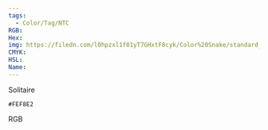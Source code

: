 ```yaml
---
tags:
  - Color/Tag/NTC
RGB:
Hex:
img: https://filedn.com/l0hpzxl1f01yT7GHxtF8cyk/Color%20Snake/standard_csv_to_svg/%23/FEF8E2.svg
CMYK:
HSL:
Name:
---
```

Solitaire
```palette
#FEF8E2
```
RGB
